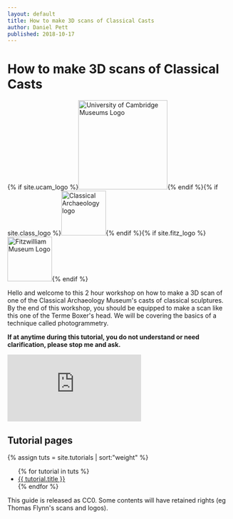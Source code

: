 ```yaml
---
layout: default
title: How to make 3D scans of Classical Casts
author: Daniel Pett
published: 2018-10-17
---
```


# How to make 3D scans of Classical Casts
{% if site.ucam_logo %}<img src="{{ site.ucam_logo | relative_url}}" alt="University of Cambridge Museums Logo" width="200"/>{% endif %}{% if site.class_logo %}<img src="{{ site.class_logo | relative_url}}" alt="Classical Archaeology logo" width="100"/>{% endif %}{% if site.fitz_logo %}<img src="{{site.fitz_logo | relative_url}}" alt="Fitzwilliam Museum Logo" width="100"/>{% endif %}

Hello and welcome to this 2 hour workshop on how to make a 3D scan of one of the Classical Archaeology Museum's casts of classical sculptures. By the end of this workshop, you should be equipped to make a scan like this one of the Terme Boxer's head. We will be covering the basics of a technique called photogrammetry.

**If at anytime during this tutorial, you do not understand or need clarification, please stop me and ask.**

<div class="resp-container">
<div class="sketchfab-embed-wrapper"><iframe class="resp-iframe" src="https://sketchfab.com/models/9ab4421881c74081aa1f02d792dcb857/embed" frameborder="0" allow="autoplay; fullscreen; vr" mozallowfullscreen="true" webkitallowfullscreen="true"></iframe>
</div>
</div>


## Tutorial pages
{% assign tuts = site.tutorials | sort:"weight" %}
<ul>
{% for tutorial in tuts %}
<li><a href="{{site.baseurl}}{{ tutorial.url }}">{{ tutorial.title }}</a></li>
{% endfor %}
</ul>

This guide is released as CC0. Some contents will have retained rights (eg Thomas Flynn's scans and logos).
